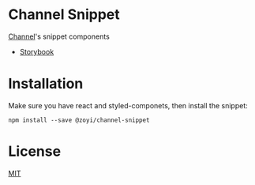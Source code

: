 # Channel Snippet
[Channel](https://channel.io)'s snippet components

* [Storybook](https://zoyi.github.io/channel-snippet-web)

# Installation
Make sure you have react and styled-componets, then install the snippet:
```
npm install --save @zoyi/channel-snippet
```

# License
[MIT]('./LICENSE)

